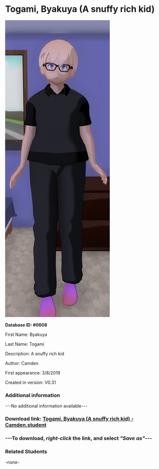 # Togami, Byakuya (A snuffy rich kid)

<img src="../../Files/Images/Togami, Byakuya (A snuffy rich kid).png" title="Togami, Byakuya (A snuffy rich kid) - Camden">

**Database ID: #0608**

First Name: Byakuya

Last Name: Togami

Description: A snuffy rich kid

Author: Camden

First appearance: 3/8/2019

Created in version: V0.31

### Additional information

---No additional information available---

### Download link: <a href="https://raw.githubusercontent.com/Arbiter1223/Daigaku-Gurashi-Custom-Students/master/Files/Student%20Files/Togami%2C%20Byakuya%20(A%20snuffy%20rich%20kid)%20-%20Camden.student">Togami, Byakuya (A snuffy rich kid) - Camden.student</a>

### ---**To download, _right-click_ the link, and select _"Save as"_**---

### Related Students

-none-
